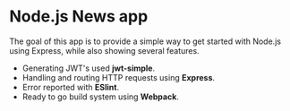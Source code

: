 <h1>Node.js News app</h1>
<p>The goal of this app is to provide a simple way to get started with Node.js using Express, while also showing several features.</p>

<ul>
    <li>Generating JWT's used <strong>jwt-simple</strong>.</li>
    <li>Handling and routing HTTP requests using <strong>Express</strong>.</li>
    <li>Error reported with <strong>ESlint</strong>.</li>
    <li>Ready to go build system using <strong>Webpack</strong>.</li>
</ul>
